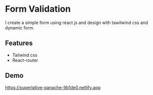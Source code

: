 # Form Validation

I create a simple form using react js and design with tawilwind css and dynamic form.

## Features

- Tailwind css
- React-router



## Demo


https://superlative-ganache-9b1de0.netlify.app

